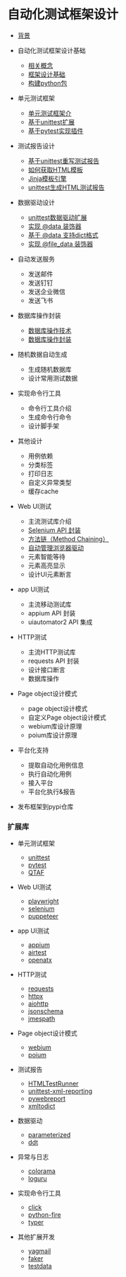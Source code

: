 # 自动化测试框架设计

* [背景](./00_idea.md)

* 自动化测试框架设计基础
  * [相关概念](./01_test_framework.md)
  * [框架设计基础](./02_test_framework.md)
  * [构建python包](./06_setup_.md)

* 单元测试框架
  * [单元测试框架介](./03_unittest_framework.md)
  * [基于unittest扩展](./05_unittest_extend.md)
  * [基于pytest实现插件](./04_pytest_plug_in.md)

* 测试报告设计
  * [基于unittest重写测试报告](./11_test_report.md)
  * [如何获取HTML模板](./12_html_template.md)
  * [Jinja模板引擎](./13_jinja2_template.md)
  * [unittest生成HTML测试报告](./14_test_report_html.md)

* 数据驱动设计
  * [unittest数据驱动扩展](./15_data_driver.md)
  * [实现 @data 装饰器](./16_data_driver.md)
  * [基于 @data 支持dict格式](./16_data_driver.md)
  * [实现 @file_data 装饰器](./17_data_driver.md)

* 自动发送服务
  * 发送邮件
  * 发送钉钉
  * 发送企业微信
  * 发送飞书

* 数据库操作封装
  * [数据库操作技术](./18_db_operation.md)
  * [数据库操作封装](./19_db_dev.md)

* 随机数据自动生成
  * 生成随机数据库
  * 设计常用测试数据

* 实现命令行工具
  * 命令行工具介绍
  * 生成命令行命令
  * 设计脚手架

* 其他设计
  * 用例依赖
  * 分类标签
  * 打印日志
  * 自定义异常类型
  * 缓存cache

* Web UI测试
  * 主流测试库介绍
  * [Selenium API 封装](./07_selenium_api_dev.md)
  * [方法链（Method Chaining）](./08_method_chaining.md)
  * [自动管理浏览器驱动](./09_browser_driver.md)
  * 元素智能等待
  * 元素高亮显示
  * 设计UI元素断言

* app UI测试
  * 主流移动测试库
  * appium API 封装
  * uiautomator2 API 集成

* HTTP测试
  * 主流HTTP测试库
  * requests API 封装
  * 设计接口断言
  * 数据库操作

* Page object设计模式
  * page object设计模式
  * 自定义Page object设计模式
  * webium库设计原理
  * poium库设计原理

* 平台化支持
  * 提取自动化用例信息
  * 执行自动化用例
  * 接入平台
  * 平台化执行&报告

* 发布框架到pypi仓库


### 扩展库

* 单元测试框架
  * [unittest](https://docs.python.org/zh-cn/3/library/unittest.html)
  * [pytest](https://github.com/pytest-dev)
  * [QTAF](https://github.com/Tencent/QTAF)

* Web UI测试
  * [playwright](https://github.com/microsoft/playwright-python)
  * [selenium](https://github.com/SeleniumHQ/selenium)
  * [puppeteer](https://github.com/puppeteer/puppeteer)

* app UI测试
  * [appium](https://github.com/appium/appium)
  * [airtest](https://github.com/AirtestProject/Airtest)
  * [openatx](https://github.com/openatx/uiautomator2)

* HTTP测试
  * [requests](https://github.com/psf/requests)
  * [httpx](https://github.com/encode/httpx)
  * [aiohttp](https://github.com/aio-libs/aiohttp)
  * [jsonschema](https://github.com/Julian/jsonschema)
  * [jmespath](https://github.com/jmespath/jmespath.py)

* Page object设计模式
  * [webium](https://github.com/wgnet/webium)
  * [poium](https://github.com/SeldomQA/poium)

* 测试报告
  * [HTMLTestRunner](https://github.com/SeldomQA/HTMLTestRunner)
  * [unittest-xml-reporting](https://github.com/xmlrunner/unittest-xml-reporting)
  * [pywebreport](https://github.com/yongchin0821/pywebreport)
  * [xmltodict](https://github.com/martinblech/xmltodict)

* 数据驱动
  * [parameterized](https://github.com/wolever/parameterized)
  * [ddt](https://github.com/datadriventests/ddt)

* 异常与日志
  * [colorama](https://github.com/tartley/colorama)
  * [loguru](https://github.com/Delgan/loguru)

* 实现命令行工具
  * [click](https://github.com/pallets/click)
  * [python-fire](https://github.com/google/python-fire)
  * [typer](https://github.com/tiangolo/typer)

* 其他扩展开发
  * [yagmail](https://github.com/kootenpv/yagmail)
  * [faker](https://github.com/joke2k/faker)
  * [testdata](https://github.com/Jaymon/testdata)
